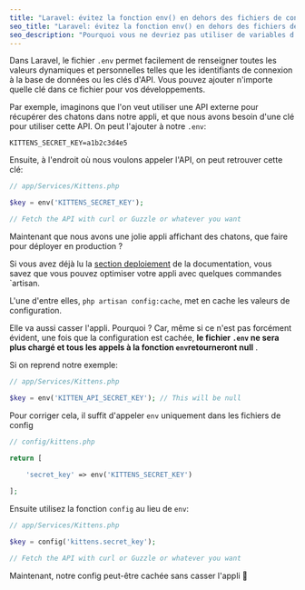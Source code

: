 ```yaml
---
title: "Laravel: évitez la fonction env() en dehors des fichiers de config"
seo_title: "Laravel: évitez la fonction env() en dehors des fichiers de config"
seo_description: "Pourquoi vous ne devriez pas utiliser de variables d'environnement en dehors des fichiers de config dans Laravel"
---
```

Dans Laravel, le fichier `.env` permet facilement de renseigner toutes les valeurs dynamiques et personnelles telles que les identifiants de connexion à la base de données ou les clés d'API. Vous pouvez ajouter n'importe quelle clé dans ce fichier pour vos développements.

Par exemple, imaginons que l'on veut utiliser une API externe pour récupérer des chatons dans notre appli, et que nous avons besoin d'une clé pour utiliser cette API. On peut l'ajouter à notre `.env`:
```
KITTENS_SECRET_KEY=a1b2c3d4e5
```

Ensuite, à l'endroit où nous voulons appeler l'API, on peut retrouver cette clé:
```php
// app/Services/Kittens.php

$key = env('KITTENS_SECRET_KEY');

// Fetch the API with curl or Guzzle or whatever you want
```

Maintenant que nous avons une jolie appli affichant des chatons, que faire pour déployer en production ? 

Si vous avez déjà lu la  [section deploiement](https://laravel.com/docs/5.6/deployment) de la documentation, vous savez que vous pouvez optimiser votre appli avec quelques commandes `artisan.

L'une d'entre elles, `php artisan config:cache`, met en cache les valeurs de configuration.

Elle va aussi casser l'appli. Pourquoi ? Car, même si ce n'est pas forcément évident, une fois que la configuration est cachée, **le fichier `.env` ne sera plus chargé et tous les appels à la fonction `env`retourneront null** .

Si on reprend notre exemple:
```php
// app/Services/Kittens.php

$key = env('KITTEN_API_SECRET_KEY'); // This will be null
```

Pour corriger cela, il suffit d'appeler `env` uniquement dans les fichiers de config
```php
// config/kittens.php

return [

    'secret_key' => env('KITTENS_SECRET_KEY')
		
];
```

Ensuite utilisez la fonction `config` au lieu de `env`:
```php
// app/Services/Kittens.php

$key = config('kittens.secret_key');

// Fetch the API with curl or Guzzle or whatever you want
```

Maintenant, notre config peut-être cachée sans casser l'appli 🎉